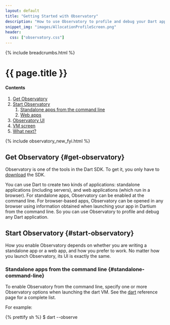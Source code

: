 ```yaml
---
layout: default
title: "Getting Started with Observatory"
description: "How to use Observatory to profile and debug your Dart application."
snippet_img: "images/AllocationProfileScreen.png"
header:
  css: ["observatory.css"]
---
```


{% include breadcrumbs.html %}

# {{ page.title }}

<h4>Contents</h4>
<ol class="toc">
  <li> <a href="#get-observatory">Get Observatory</a> </li>
  <li> <a href="#start-observatory">Start Observatory</a>
  <ol class="toc">
    <li> <a href="#standalone-command-line">Standalone apps from the command line</a> </li>
    <li> <a href="#web-launch">Web apps</a> </li>
  </ol> </li>
  <li> <a href="#observatory-ui">Observatory UI</a> </li>
  <li> <a href="#vm-screen">VM screen</a> </li>
  <li> <a href="#what-next">What next?</a> </li>
</ol>

{% include observatory_new_fyi.html %}

## Get Observatory {#get-observatory}

Observatory is one of the tools in the Dart SDK. To get it,
you only have to [download](/downloads/) the SDK.

You can use Dart to create two kinds of applications:
standalone applications (including servers),
and web applications (which run in a browser).
For standalone apps,
Observatory can be enabled at the command line.
For browser-based apps,
Observatory can be opened in any browser
using information obtained when launching
your app in Dartium from the command line.
So you can use Observatory to profile and debug any Dart application.

## Start Observatory {#start-observatory}

How you enable Observatory depends on whether you are writing a
standalone app or a web app, and how you prefer to work.
No matter how you launch Observatory, its UI is exactly the same.

### Standalone apps from the command line {#standalone-command-line}

To enable Observatory from the command line, specify one or more 
Observatory options when launching the dart VM. See the
[dart](/tools/dart-vm/#observatory) reference page for a complete list.

For example:

{% prettify sh %}
$ dart --observe <script>.dart
{% endprettify %}

Open a browser to `http://localhost:8181` to see the Observatory UI.

By default, the VM service binds to localhost&mdash;it only accepts
connections coming from the same machine. 
To access a VM running on another machine, you need to forward the
port the VM service is bound to. If the target machine is Linux or Mac
running ssdh, you can forward the port over ssh like so:

{% prettify sh %}
ssh -L8181:localhost:8181 user@targetmachine
{% endprettify %}

You can also retroactively enable the VM service for a running
process on Linux or Mac by sending the process `SIGQUIT`
(perhaps you have a long-running server that started misbehaving
and you want to investigate why). The process then displays the
port that the VM service is bound to on its stdout.

{% prettify sh %}
$ ps ax | grep dart
<pid> pts/61   Sl+    0:01 dart example.dart
$ kill -s SIGQUIT <pid>
Observatory listening on http://127.0.0.1:<port>
{% endprettify %}

### Web apps {#web-launch}

Launch your app in Dartium. You can do this in WebStorm, for example,
by right-clicking `index.html` and selecting
**Run 'index.html'** from the pop-up menu.

In Dartium, select **View > Developer > JavaScript Console**
to bring up the console. You will see something like the following:

{% prettify sh %}
Observatory listening on http://127.0.0.1:56246
{% endprettify %}

Clicking the URL opens Observatory in a new tab.

You can also launch your web app in Dartium from the command line.
The following example launches Dartium with the sunflower sample and
specifies several flags that are useful for Observatory.
For more information,
see the [dart reference](/tools/dart-vm/#observatory) page.

Mac OS:

{% prettify sh %}
cd <path-to-demo>/sunflower/web
<path-to-Dartium>/Chromium.app/Contents/MacOS/Chromium --DART_FLAGS="--steal_breakpoints --pause-isolates-on-start" sunflower.html
{% endprettify %}

Windows:

{% prettify sh %}
cd <path-to-demo>\sunflower\web
<path-to-Dartium>\Chromium\Application\chromium.exe --DART_FLAGS="--steal_breakpoints --pause-isolates-on-start" sunflower.html
{% endprettify %}

Linux:

{% prettify sh %}
cd <path-to-demo>/sunflower/web
<path-to-Dartium>/chromium-browser --DART_FLAGS="--steal_breakpoints --pause-isolates-on-start" sunflower.html
{% endprettify %}

The command-line output includes a line similar to the following:

{% prettify none %}
Observatory listening on http://127.0.0.1:49621
{% endprettify %}

Open this URL in any browser to bring up Observatory.

## Observatory UI {#observatory-ui}

Observatory uses a browser-based UI&mdash;the UI is the same no
matter how it is launched.

A solid blue bar appears at the top of most screens. The word
**Observatory** is on the left. In some screens,
a **Refresh** button is on the right.
You can resample the information at any time using the Refresh button.
There may also be other buttons on the right that are specific to
a particular screen, such as the **Clear** button in the CPU Profile screen.

<img src="images/ObservatoryBar.png" alt="The Observatory navigation bar">

A breadcrumb trail, inside the blue bar, shows where you are in the 
Observatory UI.  You can click items in the breadcrumb trail to
navigate to other parts of the UI.

If you hover over the items in the breadcrumb bar, drop-down menus
provide additional functionality for each screens. As shown in the
following screenshot, hovering over the root isolate, `profile.dart$main`
in this example, brings up a menu that includes
_debugger_, _cpu profile_, _allocation profile_, and _heap map_.

<img src="images/ObservatoryBreadCrumb.png" alt="A sample Observatory breadcrumb trail">

You can return to the [VM screen](screens.html#vm-screen) at any time by
clicking **Observatory** in the breadcrumb bar.

The next section describes the VM screen, Observatory's landing page.
For a comprehensive list of all screens,
see [Screens in Observatory](screens.html).

## VM screen {#vm-screen}

When you first connect to Observatory, it opens the VM screen,
which reflects information available at the moment the app was sampled.
For example:

<img src="images/ObservatoryVM.png" alt="A sample VM screen for Observatory">

To update the information, click the **Refresh** button in the upper
right corner.

The displayed information includes:

version
: When the VM was built and for which architecture.

started at
: The time stamp when the VM was started.

uptime
: How long the VM has been running.

refreshed at
: When the data was last sampled.

type checks enabled
: True if the VM is checking for type errors.

asserts enabled
: True if assertion statements are evaluated by the VM.

pid
: The process ID.

Below the VM information is a list of isolates.
Every app has an initial isolate named `<file>.dart$main`.

<img src="images/VM-IsolateList.png" alt="List of isolates on the VM screen">

For each isolate, a pie chart shows the breakdown of the activities of the
VM. For more information on the meaning of these activities,
see [User and VM Tags](tags.html).

A list of links take you to various Observatory screens. For more
information, see [Screens in Observatory](screens.html).

Clicking the isolate's name brings up an isolate screen,
with detailed information about that isolate. 
For more information, see [Isolate](isolate.html).

## What next? {#what-next}

Where you should go next depends on what questions you'd like to answer.

Unfamiliar with the terminology?
: [Glossary of VM Terms](glossary.html)

Want to find screens and features in the UI?
: [Screens in Observatory](screens.html)

Want to see where your app is spending its time?
: [CPU Profile](cpu-profile.html)

And dive into "power" profiling?
: [User and VM Tags](tags.html)

Want to set breakpoints?
: [Debugger](debugger.html)

Or collect metrics about your app?
: [Metrics](metrics.html)

Curious about memory allocation?
: [Allocation Profile](allocation-profile.html)<br>

And possible memory fragmentation?
: [Heap Map](heap-map.html)

Want to query (or modify) Dart code?
: [Evaluating Expressions](evaluate.html)

Want to see if your code has executed?
: [Code Coverage](code-coverage.html)

Want a stack trace?
: [Debugger](debugger.html)

Want to know the state of the root isolate or another isolate?
: [Isolate](isolate.html)

{% include observatory_footer.html %}

